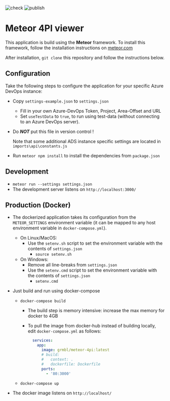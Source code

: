 <!-- markdownlint-disable-next-line -->
![check](https://github.com/grmbl99/meteor-4pi/actions/workflows/main.yml/badge.svg) ![publish](https://github.com/grmbl99/meteor-4pi/actions/workflows/docker.yml/badge.svg)

# Meteor 4PI viewer

This application is build using the **Meteor** framework. To install this framework, follow the installation instructions on [meteor.com](https://www.meteor.com/developers/install)

After installation, `git clone` this repository and follow the instructions below.

## Configuration

Take the following steps to configure the application for your specific Azure DevOps instance:

- Copy `settings-example.json` to `settings.json`
  - Fill in your own Azure-DevOps Token, Project, Area-Offset and URL
  - Set `useTestData` to `true`, to run using test-data (without connecting to an Azure DevOps server).

- Do ***NOT*** put this file in version control !

  Note that some additional ADS instance specific settings are located in `imports\api\constants.js`

- Run `meteor npm install` to install the dependencies from `package.json`

## Development

- `meteor run --settings settings.json`
- The development server listens on `http://localhost:3000/`

## Production (Docker)

- The dockerized application takes its configuration from the `METEOR_SETTINGS` environment variable (it can be mapped to any host environment variable in `docker-compose.yml`).
  - On Linux/MacOS:
    - Use the `setenv.sh` script to set the environment variable with the contents of `settings.json`
      - `source setenv.sh`
  - On Windows:
    - Remove all line-breaks from `settings.json`
    - Use the `setenv.cmd` script to set the environment variable with the contents of `settings.json`
      - `setenv.cmd`

- Just build and run using docker-compose
  - `docker-compose build`
    - The build step is memory intensive: increase the max memory for docker to 4GB
    - To pull the image from docker-hub instead of building locally, edit `docker-compose.yml` as follows:

      ```yml
        services:
          app:
            image: grmbl/meteor-4pi:latest
            # build:
            #   context: .
            #   dockerfile: Dockerfile
            ports:
              - '80:3000'
      ```

  - `docker-compose up`
- The docker image listens on `http://localhost/`
